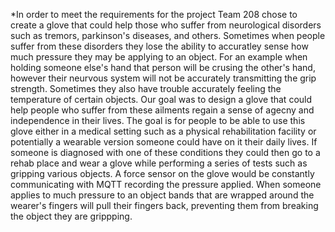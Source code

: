 *In order to meet the requirements for the project Team 208 chose to create a glove that could help those who suffer from neurological disorders such as tremors, parkinson's diseases, and others.  Sometimes when people suffer from these disorders they lose the ability to accuratley sense how much pressure they may be applying to an object. For an example when holding someone else's hand that person will be crusing the other's hand, however their neurvous system will not be accurately transmitting the grip strength.  Sometimes they also have trouble accurately feeling the temperature of certain objects. Our goal was to design a glove that could help people who suffer from these ailments regain a sense of agecny and independence in their lives. The goal is for people to be able to use this glove either in a medical setting such as a physical rehabilitation facility or potentially a wearable version someone could have on it their daily lives. If someone is diagnosed with one of these conditions they could then go to a rehab place and wear a glove while performing a series of tests such as gripping various objects. A force sensor on the glove would be constantly communicating with MQTT recording the pressure applied. When someone applies to much pressure to an object bands that are wrapped around the wearer's fingers will pull their fingers back, preventing them from breaking the object they are grippping.


